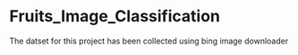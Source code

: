 # Fruits_Image_Classification
The datset for this project has been collected using bing image downloader
